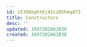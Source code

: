 ```yaml
---
id: s539doght6j41cz8hheq473
title: Constructors
desc: ''
updated: 1697282862838
created: 1697282862838
---
```

